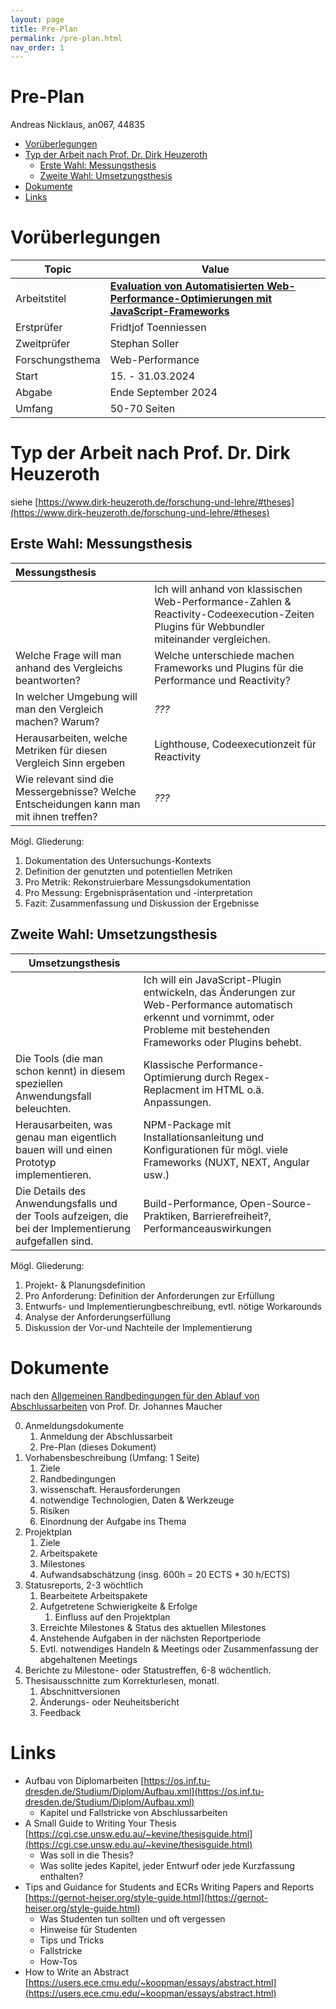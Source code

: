 ```yaml
---
layout: page
title: Pre-Plan
permalink: /pre-plan.html
nav_order: 1
---
```


<h1>Pre-Plan</h1>

Andreas Nicklaus, an067, 44835

- [Vorüberlegungen](#vorüberlegungen)
- [Typ der Arbeit nach Prof. Dr. Dirk Heuzeroth](#typ-der-arbeit-nach-prof-dr-dirk-heuzeroth)
  - [Erste Wahl: Messungsthesis](#erste-wahl-messungsthesis)
  - [Zweite Wahl: Umsetzungsthesis](#zweite-wahl-umsetzungsthesis)
- [Dokumente](#dokumente)
- [Links](#links)


# Vorüberlegungen

| Topic           | Value                                                                                             |
| --------------- | ------------------------------------------------------------------------------------------------- |
| Arbeitstitel    | **<u>Evaluation von Automatisierten Web-Performance-Optimierungen mit JavaScript-Frameworks</u>** |
| Erstprüfer      | Fridtjof Toenniessen                                                                              |
| Zweitprüfer     | Stephan Soller                                                                                    |
| Forschungsthema | Web-Performance                                                                                   |
| Start           | 15. - 31.03.2024                                                                                  |
| Abgabe          | Ende September 2024                                                                               |
| Umfang          | 50-70 Seiten                                                                                      |

# Typ der Arbeit nach Prof. Dr. Dirk Heuzeroth
siehe [https://www.dirk-heuzeroth.de/forschung-und-lehre/#theses](https://www.dirk-heuzeroth.de/forschung-und-lehre/#theses)

## Erste Wahl: Messungsthesis

| Messungsthesis                                                                          |                                                                                                                                          |
| :-------------------------------------------------------------------------------------- | ---------------------------------------------------------------------------------------------------------------------------------------- |
|                                                                                         | Ich will anhand von klassischen Web-Performance-Zahlen & Reactivity-Codeexecution-Zeiten Plugins für Webbundler miteinander vergleichen. |
| Welche Frage will man anhand des Vergleichs beantworten?                                | Welche unterschiede machen Frameworks und Plugins für die Performance und Reactivity?                                                    |
| In welcher Umgebung will man den Vergleich machen? Warum?                               | *???*                                                                                                                                    |
| Herausarbeiten, welche Metriken für diesen Vergleich Sinn ergeben                       | Lighthouse, Codeexecutionzeit für Reactivity                                                                                             |
| Wie relevant sind die Messergebnisse? Welche Entscheidungen kann man mit ihnen treffen? | *???*                                                                                                                                    |

Mögl. Gliederung:

1. Dokumentation des Untersuchungs-Kontexts
2. Definition der genutzten und potentiellen Metriken
3. Pro Metrik: Rekonstruierbare Messungsdokumentation
4. Pro Messung: Ergebnispräsentation und -interpretation
5. Fazit: Zusammenfassung und Diskussion der Ergebnisse

## Zweite Wahl: Umsetzungsthesis

| Umsetzungsthesis                                                                                       |                                                                                                                                                                               |
| ------------------------------------------------------------------------------------------------------ | ----------------------------------------------------------------------------------------------------------------------------------------------------------------------------- |
|                                                                                                        | Ich will ein JavaScript-Plugin entwickeln, das Änderungen zur Web-Performance automatisch erkennt und vornimmt, oder Probleme mit bestehenden Frameworks oder Plugins behebt. |
| Die Tools (die man schon kennt) in diesem speziellen Anwendungsfall beleuchten.                        | Klassische Performance-Optimierung durch Regex-Replacment im HTML o.ä. Anpassungen.                                                                                           |
| Herausarbeiten, was genau man eigentlich bauen will und einen Prototyp implementieren.                 | NPM-Package mit Installationsanleitung und Konfigurationen für mögl. viele Frameworks (NUXT, NEXT, Angular usw.)                                                              |
| Die Details des Anwendungsfalls und der Tools aufzeigen, die bei der Implementierung aufgefallen sind. | Build-Performance, Open-Source-Praktiken, Barrierefreiheit?, Performanceauswirkungen                                                                                          |

Mögl. Gliederung:
1. Projekt- & Planungsdefinition
2. Pro Anforderung: Definition der Anforderungen zur Erfüllung
3. Entwurfs- und Implementierungbeschreibung, evtl. nötige Workarounds
4. Analyse der Anforderungserfüllung
5. Diskussion der Vor-und Nachteile der Implementierung

# Dokumente
nach den [Allgemeinen Randbedingungen für den Ablauf von Abschlussarbeiten](https://cloud.mi.hdm-stuttgart.de/s/KfLpqykdikwj2NG) von Prof. Dr. Johannes Maucher

0. Anmeldungsdokumente
   1. Anmeldung der Abschlussarbeit
   2. Pre-Plan (dieses Dokument)
1. Vorhabensbeschreibung (Umfang: 1 Seite)
   1. Ziele
   2. Randbedingungen
   3. wissenschaft. Herausforderungen
   4. notwendige Technologien, Daten & Werkzeuge
   5. Risiken
   6. Einordnung der Aufgabe ins Thema
2. Projektplan
   1. Ziele
   2. Arbeitspakete
   3. Milestones
   4. Aufwandsabschätzung (insg. 600h = 20 ECTS * 30 h/ECTS)
3. Statusreports, 2-3 wöchtlich
   1. Bearbeitete Arbeitspakete
   2. Aufgetretene Schwierigkeite & Erfolge
      1. Einfluss auf den Projektplan
   3. Erreichte Milestones & Status des aktuellen Milestones
   4. Anstehende Aufgaben in der nächsten Reportperiode
   5. Evtl. notwendiges Handeln & Meetings oder Zusammenfassung der abgehaltenen Meetings
4. Berichte zu Milestone- oder Statustreffen, 6-8 wöchentlich.
5. Thesisausschnitte zum Korrekturlesen, monatl.
   1. Abschnittversionen
   2. Änderungs- oder Neuheitsbericht
   3. Feedback

# Links

- Aufbau von Diplomarbeiten [https://os.inf.tu-dresden.de/Studium/Diplom/Aufbau.xml](https://os.inf.tu-dresden.de/Studium/Diplom/Aufbau.xml)
  - Kapitel und Fallstricke von Abschlussarbeiten
- A Small Guide to Writing Your Thesis [https://cgi.cse.unsw.edu.au/~kevine/thesisguide.html](https://cgi.cse.unsw.edu.au/~kevine/thesisguide.html)
  - Was soll in die Thesis?
  - Was sollte jedes Kapitel, jeder Entwurf oder jede Kurzfassung enthalten?
- Tips and Guidance for Students and ECRs Writing Papers and Reports [https://gernot-heiser.org/style-guide.html](https://gernot-heiser.org/style-guide.html)
  - Was Studenten tun sollten und oft vergessen
  - Hinweise für Studenten
  - Tips und Tricks
  - Fallstricke
  - How-Tos
- How to Write an Abstract [https://users.ece.cmu.edu/~koopman/essays/abstract.html](https://users.ece.cmu.edu/~koopman/essays/abstract.html)